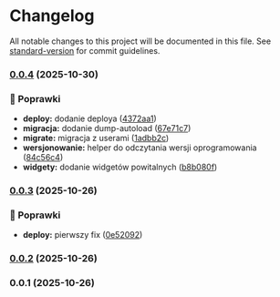 # Changelog

All notable changes to this project will be documented in this file. See [standard-version](https://github.com/conventional-changelog/standard-version) for commit guidelines.

### [0.0.4](https://github.com/cybula320/relotec/compare/v0.0.3...v0.0.4) (2025-10-30)


### 🐛 Poprawki

* **deploy:** dodanie deploya ([4372aa1](https://github.com/cybula320/relotec/commit/4372aa11822a1f00d1391d986bd59a338907a387))
* **migracja:** dodanie dump-autoload ([67e71c7](https://github.com/cybula320/relotec/commit/67e71c7806800cafaff6b7d851cb00fb4e4f5080))
* **migrate:** migracja z userami ([1adbb2c](https://github.com/cybula320/relotec/commit/1adbb2c1a2085ca123d1a9841b692c070820733e))
* **wersjonowanie:** helper do odczytania wersji oprogramowania ([84c56c4](https://github.com/cybula320/relotec/commit/84c56c43a8eee40a575c175707a1543cbdf3493c))
* **widgety:** dodanie widgetów powitalnych ([b8b080f](https://github.com/cybula320/relotec/commit/b8b080f71c3f22ab42d46a7427631f6590667e0a))

### [0.0.3](https://github.com/cybula320/relotec/compare/v0.0.2...v0.0.3) (2025-10-26)


### 🐛 Poprawki

* **deploy:** pierwszy fix ([0e52092](https://github.com/cybula320/relotec/commit/0e52092a163279039ba8ff90af549502a20dc441))

### [0.0.2](https://github.com/cybula320/relotec/compare/v0.0.1...v0.0.2) (2025-10-26)

### 0.0.1 (2025-10-26)
